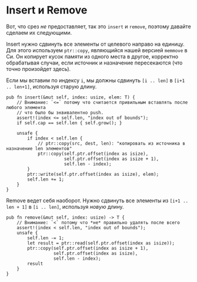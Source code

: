 # Insert и Remove

Вот, что срез *не* предоставляет, так это `insert` и `remove`, поэтому давайте сделаем их следующими.

Insert нужно сдвинуть все элементы от целевого направо на единицу. Для этого используем `ptr::copy`, являющийся нашей версией `memmove` в Си. Он копирует кусок памяти из одного места в другое, корректно обрабатывая случаи, если источник и назначение пересекаются (что точно произойдет здесь).

Если мы вставим по индексу `i`, мы должны сдвинуть `[i .. len]` в `[i+1 .. len+1]`, используя старую длину.

<!-- ignore: simplified code -->

```rust,ignore
pub fn insert(&mut self, index: usize, elem: T) {
    // Внимание: `<=` потому что считается привильным вставлять после любого элемента
    // что было бы эквивалентно push.
    assert!(index <= self.len, "index out of bounds");
    if self.cap == self.len { self.grow(); }

    unsafe {
        if index < self.len {
            // ptr::copy(src, dest, len): "копировать из источника в назначение len элементов"
            ptr::copy(self.ptr.offset(index as isize),
                      self.ptr.offset(index as isize + 1),
                      self.len - index);
        }
        ptr::write(self.ptr.offset(index as isize), elem);
        self.len += 1;
    }
}
```

Remove ведет себя наоборот. Нужно сдвинуть все элементы из `[i+1 .. len + 1]` в `[i .. len]`, используя *новую* длину.

<!-- ignore: simplified code -->

```rust,ignore
pub fn remove(&mut self, index: usize) -> T {
    // Внимание: `<` потому что *не* правильно удалять после всего
    assert!(index < self.len, "index out of bounds");
    unsafe {
        self.len -= 1;
        let result = ptr::read(self.ptr.offset(index as isize));
        ptr::copy(self.ptr.offset(index as isize + 1),
                  self.ptr.offset(index as isize),
                  self.len - index);
        result
    }
}
```
